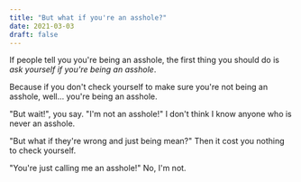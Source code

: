 ```yaml
---
title: "But what if you're an asshole?"
date: 2021-03-03
draft: false
---
```


If people tell you you're being an asshole, the first thing you should do is *ask yourself if you're being an asshole*. 

Because if you don't check yourself to make sure you're not being an asshole, well... you're being an asshole. 

"But wait!", you say. "I'm not an asshole!" I don't think I know anyone who is never an asshole. 

"But what if they're wrong and just being mean?" Then it cost you nothing to check yourself. 

"You're just calling me an asshole!" No, I'm not. 
